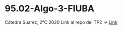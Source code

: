 # 95.02-Algo-3-FIUBA

Cátedra Suarez, 2°C 2020
Link al repo del TP2 -> [Link](https://github.com/EzequielVF/algo3_tp2_AlgoBlocks)
